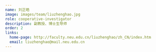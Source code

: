 ```yaml
---
name: 刘正皓
image: images/team/liuzhenghao.jpg
role: cooperative-investigator
description: 副教授、博士生导师
order: 2
links:
  home-page: http://faculty.neu.edu.cn/liuzhenghao/zh_CN/index.htm
  email: liuzhenghao@mail.neu.edu.cn
---
```

